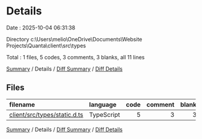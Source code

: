 # Details

Date : 2025-10-04 06:31:38

Directory c:\\Users\\melio\\OneDrive\\Documents\\Website Projects\\Quanta\\client\\src\\types

Total : 1 files,  5 codes, 3 comments, 3 blanks, all 11 lines

[Summary](results.md) / Details / [Diff Summary](diff.md) / [Diff Details](diff-details.md)

## Files
| filename | language | code | comment | blank | total |
| :--- | :--- | ---: | ---: | ---: | ---: |
| [client/src/types/static.d.ts](/client/src/types/static.d.ts) | TypeScript | 5 | 3 | 3 | 11 |

[Summary](results.md) / Details / [Diff Summary](diff.md) / [Diff Details](diff-details.md)
